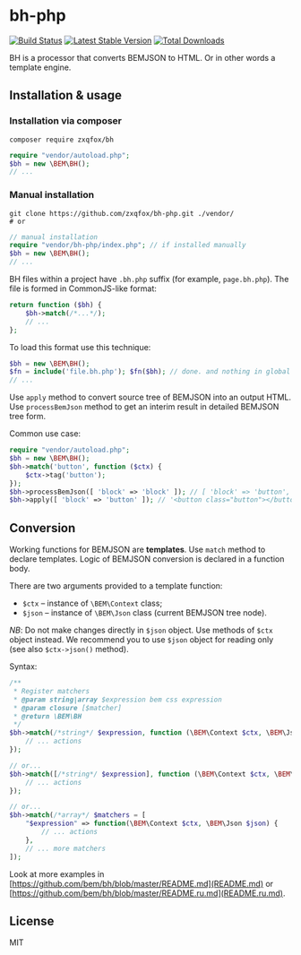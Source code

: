 # bh-php

[![Build Status](https://travis-ci.org/zxqfox/bh-php.svg?branch=master)](https://travis-ci.org/zxqfox/bh-php)
 [![Latest Stable Version](https://poser.pugx.org/zxqfox/bh/v/stable.svg)](https://packagist.org/packages/zxqfox/bh)
 [![Total Downloads](https://poser.pugx.org/zxqfox/bh/downloads.svg)](https://packagist.org/packages/zxqfox/bh)

BH is a processor that converts BEMJSON to HTML. Or in other words a template engine.

## Installation & usage


### Installation via composer

```
composer require zxqfox/bh
```

```php
require "vendor/autoload.php";
$bh = new \BEM\BH();
// ...
```

### Manual installation

```
git clone https://github.com/zxqfox/bh-php.git ./vendor/
# or

```

```php
// manual installation
require "vendor/bh-php/index.php"; // if installed manually
$bh = new \BEM\BH();
// ...
```

BH files within a project have `.bh.php` suffix (for example, `page.bh.php`). The file is formed in CommonJS-like format:

```php
return function ($bh) {
	$bh->match(/*...*/);
    // ...
};
```

To load this format use this technique:
```php
$bh = new \BEM\BH();
$fn = include('file.bh.php'); $fn($bh); // done. and nothing in global
// ...
```

Use `apply` method to convert source tree of BEMJSON into an output HTML. Use `processBemJson` method to get an interim result in detailed BEMJSON tree form.

Common use case:

```php
require "vendor/autoload.php";
$bh = new \BEM\BH();
$bh->match('button', function ($ctx) {
    $ctx->tag('button');
});
$bh->processBemJson([ 'block' => 'block' ]); // [ 'block' => 'button', 'mods' => new Mods(), 'tag' => 'button' ]
$bh->apply([ 'block' => 'button' ]); // '<button class="button"></button>'
```

## Conversion

Working functions for BEMJSON are **templates**. Use `match` method to declare templates. Logic of BEMJSON conversion is declared in a function body.

There are two arguments provided to a template function:
* `$ctx` – instance of `\BEM\Context` class;
* `$json` – instance of `\BEM\Json` class (current BEMJSON tree node).

*NB*: Do not make changes directly in `$json` object. Use methods of `$ctx` object instead. We recommend you to use `$json` object for reading only (see also `$ctx->json()` method).

Syntax:

```php
/**
 * Register matchers
 * @param string|array $expression bem css expression
 * @param closure [$matcher]
 * @return \BEM\BH
 */
$bh->match(/*string*/ $expression, function (\BEM\Context $ctx, \BEM\Json $json) {
    // ... actions
});

// or...
$bh->match([/*string*/ $expression], function (\BEM\Context $ctx, \BEM\Json $json) {
    // ... actions
});

// or...
$bh->match(/*array*/ $matchers = [
	"$expression" => function(\BEM\Context $ctx, \BEM\Json $json) {
    	// ... actions
	},
	// ... more matchers
]);
```

Look at more examples in [https://github.com/bem/bh/blob/master/README.md](README.md) or [https://github.com/bem/bh/blob/master/README.ru.md](README.ru.md).

## License

MIT
